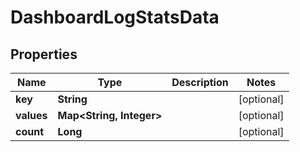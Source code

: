 

# DashboardLogStatsData

## Properties

Name | Type | Description | Notes
------------ | ------------- | ------------- | -------------
**key** | **String** |  |  [optional]
**values** | **Map&lt;String, Integer&gt;** |  |  [optional]
**count** | **Long** |  |  [optional]



